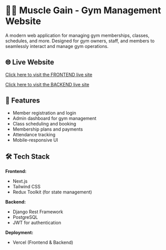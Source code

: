 # 🏋️‍♂️ Muscle Gain - Gym Management Website

A modern web application for managing gym memberships, classes, schedules, and more. Designed for gym owners, staff, and members to seamlessly interact and manage gym operations.

## 🌐 Live Website

[Click here to visit the FRONTEND live site](https://gym-management-client-lilac.vercel.app/)

[Click here to visit the BACKEND live site](https://gym-management-0fmi.onrender.com/)

## 🚀 Features

- Member registration and login
- Admin dashboard for gym management
- Class scheduling and booking
- Membership plans and payments
- Attendance tracking
- Mobile-responsive UI

## 🛠️ Tech Stack

**Frontend:**

- Next.js
- Tailwind CSS
- Redux Toolkit (for state management)

**Backend:**

- Django Rest Framework
- PostgreSQL
- JWT for authentication

**Deployment:**

- Vercel (Frontend & Backend)
